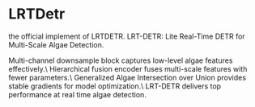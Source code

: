 # LRTDetr
the official implement of LRTDETR. LRT-DETR: Lite Real-Time DETR for Multi-Scale Algae Detection.

Multi-channel downsample block captures low-level algae features effectively.\\
Hierarchical fusion encoder fuses multi-scale features with fewer parameters.\\
Generalized Algae Intersection over Union provides stable gradients for model optimization.\\
LRT-DETR delivers top performance at real time algae detection.
